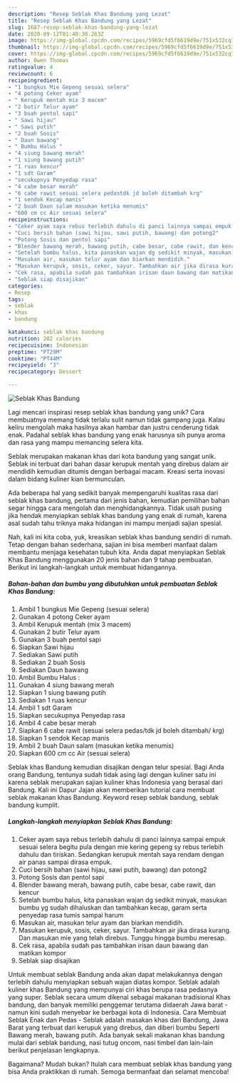 ```yaml
---
description: "Resep Seblak Khas Bandung yang Lezat"
title: "Resep Seblak Khas Bandung yang Lezat"
slug: 1687-resep-seblak-khas-bandung-yang-lezat
date: 2020-09-12T01:40:38.263Z
image: https://img-global.cpcdn.com/recipes/5969cfd5f6619d9e/751x532cq70/seblak-khas-bandung-foto-resep-utama.jpg
thumbnail: https://img-global.cpcdn.com/recipes/5969cfd5f6619d9e/751x532cq70/seblak-khas-bandung-foto-resep-utama.jpg
cover: https://img-global.cpcdn.com/recipes/5969cfd5f6619d9e/751x532cq70/seblak-khas-bandung-foto-resep-utama.jpg
author: Owen Thomas
ratingvalue: 4
reviewcount: 6
recipeingredient:
- "1 bungkus Mie Gepeng sesuai selera"
- "4 potong Ceker ayam"
- " Kerupuk mentah mix 3 macem"
- "2 butir Telur ayam"
- "3 buah pentol sapi"
- " Sawi hijau"
- " Sawi putih"
- "2 buah Sosis"
- " Daun bawang"
- " Bumbu Halus "
- "4 siung bawang merah"
- "1 siung bawang putih"
- "1 ruas kencur"
- "1 sdt Garam"
- "secukupnya Penyedap rasa"
- "4 cabe besar merah"
- "6 cabe rawit sesuai selera pedastdk jd boleh ditambah krg"
- "1 sendok Kecap manis"
- "2 buah Daun salam masukan ketika menumis"
- "600 cm cc Air sesuai selera"
recipeinstructions:
- "Ceker ayam saya rebus terlebih dahulu di panci lainnya sampai empuk sesuai selera begitu pula dengan mie kering gepeng sy rebus terlebih dahulu dan tiriskan. Sedangkan kerupuk mentah saya rendam dengan air panas sampai dirasa empuk."
- "Cuci bersih bahan (sawi hijau, sawi putih, bawang) dan potong2"
- "Potong Sosis dan pentol sapi"
- "Blender bawang merah, bawang putih, cabe besar, cabe rawit, dan kencur"
- "Setelah bumbu halus, kita panaskan wajan dg sedikit minyak, masukan bumbu yg sudah dihaluskan dan tambahkan kecap, garam serta penyedap rasa tumis sampai harum"
- "Masukan air, masukan telur ayam dan biarkan mendidih."
- "Masukan kerupuk, sosis, ceker, sayur. Tambahkan air jika dirasa kurang. Dan masukan mie yang telah direbus. Tunggu hingga bumbu meresap."
- "Cek rasa, apabila sudah pas tambahkan irisan daun bawang dan matikan kompor"
- "Seblak siap disajikan"
categories:
- Resep
tags:
- seblak
- khas
- bandung

katakunci: seblak khas bandung 
nutrition: 202 calories
recipecuisine: Indonesian
preptime: "PT29M"
cooktime: "PT44M"
recipeyield: "3"
recipecategory: Dessert

---
```



![Seblak Khas Bandung](https://img-global.cpcdn.com/recipes/5969cfd5f6619d9e/751x532cq70/seblak-khas-bandung-foto-resep-utama.jpg)

Lagi mencari inspirasi resep seblak khas bandung yang unik? Cara membuatnya memang tidak terlalu sulit namun tidak gampang juga. Kalau keliru mengolah maka hasilnya akan hambar dan justru cenderung tidak enak. Padahal seblak khas bandung yang enak harusnya sih punya aroma dan rasa yang mampu memancing selera kita.

Seblak merupakan makanan khas dari kota bandung yang sangat unik. Seblak ini terbuat dari bahan dasar kerupuk mentah yang direbus dalam air mendidih kemudian ditumis dengan berbagai macam. Kreasi serta inovasi dalam bidang kuliner kian bermunculan.

Ada beberapa hal yang sedikit banyak mempengaruhi kualitas rasa dari seblak khas bandung, pertama dari jenis bahan, kemudian pemilihan bahan segar hingga cara mengolah dan menghidangkannya. Tidak usah pusing jika hendak menyiapkan seblak khas bandung yang enak di rumah, karena asal sudah tahu triknya maka hidangan ini mampu menjadi sajian spesial.


Nah, kali ini kita coba, yuk, kreasikan seblak khas bandung sendiri di rumah. Tetap dengan bahan sederhana, sajian ini bisa memberi manfaat dalam membantu menjaga kesehatan tubuh kita. Anda dapat menyiapkan Seblak Khas Bandung menggunakan 20 jenis bahan dan 9 tahap pembuatan. Berikut ini langkah-langkah untuk membuat hidangannya.

<!--inarticleads1-->

##### Bahan-bahan dan bumbu yang dibutuhkan untuk pembuatan Seblak Khas Bandung:

1. Ambil 1 bungkus Mie Gepeng (sesuai selera)
1. Gunakan 4 potong Ceker ayam
1. Ambil  Kerupuk mentah (mix 3 macem)
1. Gunakan 2 butir Telur ayam
1. Gunakan 3 buah pentol sapi
1. Siapkan  Sawi hijau
1. Sediakan  Sawi putih
1. Sediakan 2 buah Sosis
1. Sediakan  Daun bawang
1. Ambil  Bumbu Halus :
1. Gunakan 4 siung bawang merah
1. Siapkan 1 siung bawang putih
1. Sediakan 1 ruas kencur
1. Ambil 1 sdt Garam
1. Siapkan secukupnya Penyedap rasa
1. Ambil 4 cabe besar merah
1. Siapkan 6 cabe rawit (sesuai selera pedas/tdk jd boleh ditambah/ krg)
1. Siapkan 1 sendok Kecap manis
1. Ambil 2 buah Daun salam (masukan ketika menumis)
1. Siapkan 600 cm cc Air (sesuai selera)


Seblak khas Bandung kemudian disajikan dengan telur spesial. Bagi Anda orang Bandung, tentunya sudah tidak asing lagi dengan kuliner satu ini karena seblak merupakan sajian kuliner khas Indonesia yang berasal dari Bandung. Kali ini Dapur Jajan akan memberikan tutorial cara membuat seblak makanan khas Bandung. Keyword resep seblak bandung, seblak bandung kumplit. 

<!--inarticleads2-->

##### Langkah-langkah menyiapkan Seblak Khas Bandung:

1. Ceker ayam saya rebus terlebih dahulu di panci lainnya sampai empuk sesuai selera begitu pula dengan mie kering gepeng sy rebus terlebih dahulu dan tiriskan. Sedangkan kerupuk mentah saya rendam dengan air panas sampai dirasa empuk.
1. Cuci bersih bahan (sawi hijau, sawi putih, bawang) dan potong2
1. Potong Sosis dan pentol sapi
1. Blender bawang merah, bawang putih, cabe besar, cabe rawit, dan kencur
1. Setelah bumbu halus, kita panaskan wajan dg sedikit minyak, masukan bumbu yg sudah dihaluskan dan tambahkan kecap, garam serta penyedap rasa tumis sampai harum
1. Masukan air, masukan telur ayam dan biarkan mendidih.
1. Masukan kerupuk, sosis, ceker, sayur. Tambahkan air jika dirasa kurang. Dan masukan mie yang telah direbus. Tunggu hingga bumbu meresap.
1. Cek rasa, apabila sudah pas tambahkan irisan daun bawang dan matikan kompor
1. Seblak siap disajikan


Untuk membuat seblak Bandung anda akan dapat melakukannya dengan terlebih dahulu menyiapkan sebuah wajan diatas kompor. Seblak adalah kuliner khas Bandung yang mempunyai ciri khas berupa rasa pedasnya yang super. Seblak secara umum dikenal sebagai makanan tradisional Khas bandung, dan banyak memiliki penggemar terutama didaerah Jawa barat - namun kini sudah menyebar ke berbagai kota di Indonesia. Cara Membuat Seblak Enak dan Pedas - Seblak adalah masakan khas dari Bandung, Jawa Barat yang terbuat dari kerupuk yang direbus, dan diberi bumbu Seperti Bawang merah, bawang putih. Ada banyak sekali makanan khas bandung mulai dari seblak bandung, nasi tutug oncom, nasi timbel dan lain-lain berikut penjelasan lengkapnya. 

Bagaimana? Mudah bukan? Itulah cara membuat seblak khas bandung yang bisa Anda praktikkan di rumah. Semoga bermanfaat dan selamat mencoba!
